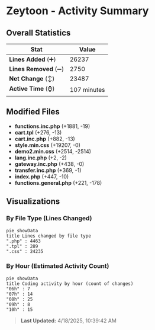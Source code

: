 # Zeytoon - Activity Summary 

## Overall Statistics

| Stat                   | Value                                                             |
| ---------------------- | ----------------------------------------------------------------- |
| **Lines Added** (➕)   | 26237                                          |
| **Lines Removed** (➖) | 2750                                        |
| **Net Change** (↕)    | 23487                |
| **Active Time** (⌚)   | 107 minutes |


## Modified Files
- **functions.inc.php** (+1881, -19)
- **cart.tpl** (+276, -13)
- **cart.inc.php** (+882, -13)
- **style.min.css** (+19207, -0)
- **demo2.min.css** (+2514, -2514)
- **lang.inc.php** (+2, -2)
- **gateway.inc.php** (+438, -0)
- **transfer.inc.php** (+369, -1)
- **index.php** (+447, -10)
- **functions.general.php** (+221, -178)

## Visualizations

### By File Type (Lines Changed)

```mermaid
pie showData
title Lines changed by file type
".php" : 4463
".tpl" : 289
".css" : 24235
```

### By Hour (Estimated Activity Count)

```mermaid
pie showData
title Coding activity by hour (count of changes)
"06h" : 7
"07h" : 14
"08h" : 25
"09h" : 8
"10h" : 15
```


> **Last Updated:** 4/18/2025, 10:39:42 AM